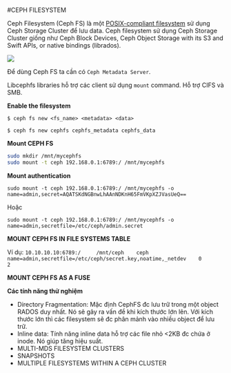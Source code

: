 #CEPH FILESYSTEM

Ceph Filesystem (Ceph FS) là một [POSIX-compliant filesystem](https://en.wikipedia.org/wiki/POSIX) sử dụng Ceph Storage Cluster để lưu data. Ceph filesystem sử dụng Ceph Storage Cluster giống như Ceph Block Devices, Ceph Object Storage with its S3 and Swift APIs, or native bindings (librados).
 
<img src=http://i.imgur.com/tWbUod4.png>
 
Để dùng Ceph FS ta cần có `Ceph Metadata Server`. 

Libcephfs libraries hỗ trợ các client sử dụng `mount` command. Hỗ trợ CIFS và SMB. 

**Enable the filesystem**

`$ ceph fs new <fs_name> <metadata> <data>`

`$ ceph fs new cephfs cephfs_metadata cephfs_data` 

**Mount CEPH FS** 

```sh
sudo mkdir /mnt/mycephfs
sudo mount -t ceph 192.168.0.1:6789:/ /mnt/mycephfs
```

**Mount authentication**

`sudo mount -t ceph 192.168.0.1:6789:/ /mnt/mycephfs -o name=admin,secret=AQATSKdNGBnwLhAAnNDKnH65FmVKpXZJVasUeQ==`

Hoặc

`sudo mount -t ceph 192.168.0.1:6789:/ /mnt/mycephfs -o name=admin,secretfile=/etc/ceph/admin.secret`

**MOUNT CEPH FS IN FILE SYSTEMS TABLE**

Ví dụ:
`10.10.10.10:6789:/     /mnt/ceph    ceph    name=admin,secretfile=/etc/ceph/secret.key,noatime,_netdev    0       2`


**MOUNT CEPH FS AS A FUSE**

**Các tính năng thử nghiệm**
<ul>
<li>Directory Fragmentation: Mặc định CephFS đc lưu trữ trong một object RADOS duy nhất. Nó sẽ gây ra vấn đề khi kích thước lớn lên. Với kích thước lớn thì các  filesystem sẽ đc phân mảnh vào nhiều object để lưu trữ.
<li>Inline data: Tính năng  inline data hỗ trợ các file nhỏ <2KB đc chứa ở inode. Nó giúp tăng hiệu suất.
<li>MULTI-MDS FILESYSTEM CLUSTERS
<li>SNAPSHOTS 
<li>MULTIPLE FILESYSTEMS WITHIN A CEPH CLUSTER
</ul>




